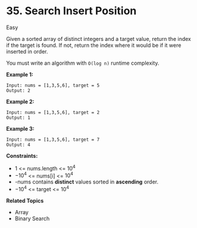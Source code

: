 # 35. Search Insert Position

Easy

Given a sorted array of distinct integers and a target value, return the index if the target is found. If not, return the index where it would be if it were inserted in order.

You must write an algorithm with `O(log n)` runtime complexity.

 

**Example 1:**
```
Input: nums = [1,3,5,6], target = 5
Output: 2
```
**Example 2:**
```
Input: nums = [1,3,5,6], target = 2
Output: 1
```
**Example 3:**
```
Input: nums = [1,3,5,6], target = 7
Output: 4
```

**Constraints:**

- 1 <= nums.length <= $10^4$
- $-10^4$ <= nums[i] <= $10^4$
- -nums contains **distinct** values sorted in **ascending** order.
- $-10^4$ <= target <= $10^4$

**Related Topics**
- Array
- Binary Search
